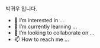 박귀우 입니다.
- 👀 I’m interested in ...
- 🌱 I’m currently learning ...
- 💞️ I’m looking to collaborate on ...
- 📫 How to reach me ...

<!---
Guiwoo/Guiwoo is a ✨ special ✨ repository because its `README.md` (this file) appears on your GitHub profile.
You can click the Preview link to take a look at your changes.
--->
